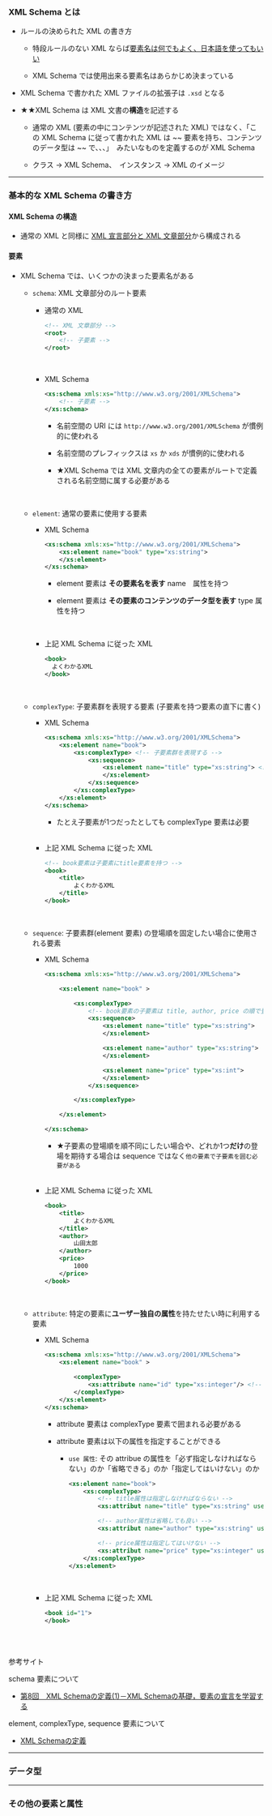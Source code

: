 ### XML Schema とは

- ルールの決められた XML の書き方

    - 特段ルールのない XML ならば[要素名は何でもよく、日本語を使ってもいい](./XML.md#要素タグ属性)

    - XML Schema では使用出来る要素名はあらかじめ決まっている

- XML Schema で書かれた XML ファイルの拡張子は `.xsd` となる

- ★★XML Schema は XML 文書の**構造**を記述する

    - 通常の XML (要素の中にコンテンツが記述された XML) ではなく、「この XML Schema に従って書かれた XML は \~~ 要素を持ち、コンテンツのデータ型は \~~ で、、、」　みたいなものを定義するのが  XML Schema

    - クラス → XML Schema、　インスタンス → XML のイメージ

---

### 基本的な XML Schema の書き方

#### XML Schema の構造

- 通常の XML と同様に [XML 宣言部分と XML 文章部分](./XML.md#xml-の基本構造)から構成される

#### 要素

- XML Schema では、いくつかの決まった要素名がある

    - `schema`: XML 文章部分のルート要素

        - 通常の XML
            ```xml
            <!-- XML 文章部分 -->
            <root>
                <!-- 子要素 -->
            </root>
            ```

        <br>

        - XML Schema

            ```xsd
            <xs:schema xmls:xs="http://www.w3.org/2001/XMLSchema">
                <!-- 子要素 -->
            </xs:schema>
            ```

            - 名前空間の URI には `http://www.w3.org/2001/XMLSchema` が慣例的に使われる

            - 名前空間のプレフィックスは `xs` か `xds` が慣例的に使われる

            - ★XML Schema では XML 文章内の全ての要素がルートで定義される名前空間に属する必要がある
    
    <br>

    - `element`: 通常の要素に使用する要素

        - XML Schema

            ```xsd
            <xs:schema xmls:xs="http://www.w3.org/2001/XMLSchema">
                <xs:element name="book" type="xs:string">
                </xs:element>
            </xs:schema>
            ```

            - element 要素は **その要素名を表す** name　属性を持つ

            - element 要素は **その要素のコンテンツのデータ型を表す** type 属性を持つ

        <br>

        - 上記 XML Schema に従った XML

            ```xml
            <book>
              よくわかるXML
            </book>
            ```

    <br>

    - `complexType`: 子要素群を表現する要素 (子要素を持つ要素の直下に書く)

        - XML Schema

            ```xsd
            <xs:schema xmls:xs="http://www.w3.org/2001/XMLSchema">
                <xs:element name="book">
                    <xs:complexType> <!-- 子要素群を表現する -->
                        <xs:sequence>
                            <xs:element name="title" type="xs:string"> <!-- 子要素 -->
                            </xs:element>
                        </xs:sequence>
                    </xs:complexType>
                </xs:element>
            </xs:schema>
            ```

            - たとえ子要素が1つだったとしても complexType 要素は必要
        
        <br>

        - 上記 XML Schema に従った XML

            ```xml
            <!-- book要素は子要素にtitle要素を持つ -->
            <book> 
                <title>
                    よくわかるXML
                </title>
            </book>
            ```

    <br>

    - `sequence`: 子要素群(element 要素) の登場順を固定したい場合に使用される要素

        - XML Schema

            ```xsd
            <xs:schema xmls:xs="http://www.w3.org/2001/XMLSchema">

                <xs:element name="book" >

                    <xs:complexType>
                        <!-- book要素の子要素は title, author, price の順で登場しなければならない -->
                        <xs:sequence>
                            <xs:element name="title" type="xs:string">
                            </xs:element>

                            <xs:element name="author" type="xs:string">
                            </xs:element>

                            <xs:element name="price" type="xs:int">
                            </xs:element>
                        </xs:sequence>

                    </xs:complexType>

                </xs:element>

            </xs:schema>
            ```

            - ★子要素の登場順を順不同にしたい場合や、どれか1つ**だけ**の登場を期待する場合は sequence ではなく`他の要素で子要素を囲む必要がある`
        
        <br>

        - 上記 XML Schema に従った XML

            ```xml
            <book>
                <title>
                    よくわかるXML
                </title>
                <author>
                    山田太郎
                </author>
                <price>
                    1000
                </price>
            </book>
            ```

    <br>

    - `attribute`: 特定の要素に**ユーザー独自の属性**を持たせたい時に利用する要素

        - XML Schema

            ```xsd
            <xs:schema xmls:xs="http://www.w3.org/2001/XMLSchema">
                <xs:element name="book" >
                    
                    <complexType>
                        <xs:attribute name="id" type="xs:integer"/> <!-- book 要素の属性であることに注意-->
                    </complexType>
                </xs:element>
            </xs:schema>
            ```

            - attribute 要素は complexType 要素で囲まれる必要がある

            - attribute 要素は以下の属性を指定することができる

                - `use 属性`: その attribue の属性を「必ず指定しなければならない」のか「省略できる」のか「指定してはいけない」のか

                    ```xsd
                    <xs:element name="book">
                        <xs:complexType>
                            <!-- title属性は指定しなければならない -->
                            <xs:attribut name="title" type="xs:string" use="required"/>

                            <!-- author属性は省略しても良い -->
                            <xs:attribut name="author" type="xs:string" use="optional"/>

                            <!-- price属性は指定してはいけない -->
                            <xs:attribut name="price" type="xs:integer" use="prohibited" />
                        </xs:complexType>
                    </xs:element>
                    ```
                

        <br>

        - 上記 XML Schema に従った XML

            ```xml
            <book id="1">
            </book>
            ```

<br>
<br>

参考サイト

schema 要素について
- [第8回　XML Schemaの定義(1)－XML Schemaの基礎，要素の宣言を学習する](https://xtech.nikkei.com/it/article/COLUMN/20070122/259197/)

element, complexType, sequence 要素について
- [XML Schemaの定義](http://xml.prognavi.com/?p=129)

---

### データ型

---

### その他の要素と属性